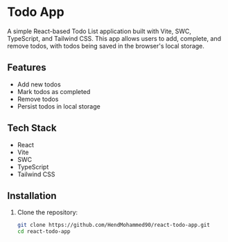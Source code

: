 # Todo App

A simple React-based Todo List application built with Vite, SWC, TypeScript, and Tailwind CSS. This app allows users to add, complete, and remove todos, with todos being saved in the browser's local storage.

## Features

- Add new todos
- Mark todos as completed
- Remove todos
- Persist todos in local storage

## Tech Stack

- React
- Vite
- SWC
- TypeScript
- Tailwind CSS

## Installation

1. Clone the repository:

   ```bash
   git clone https://github.com/HendMohammed90/react-todo-app.git
   cd react-todo-app
